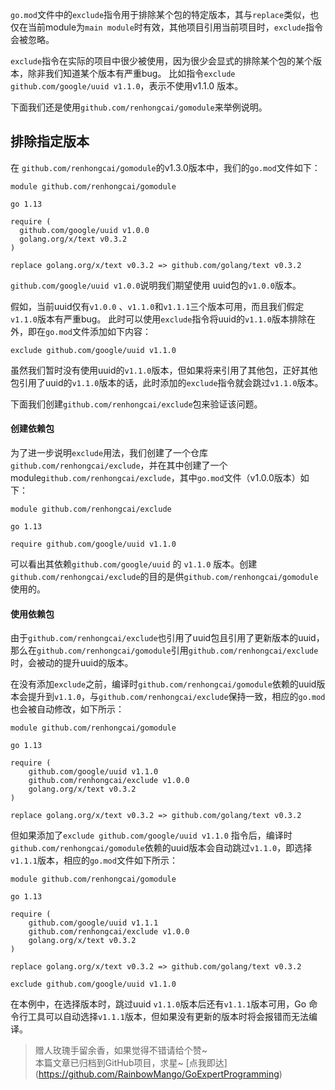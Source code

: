 `go.mod`文件中的`exclude`指令用于排除某个包的特定版本，其与`replace`类似，也仅在当前module为`main module`时有效，其他项目引用当前项目时，`exclude`指令会被忽略。

`exclude`指令在实际的项目中很少被使用，因为很少会显式的排除某个包的某个版本，除非我们知道某个版本有严重bug。
比如指令`exclude github.com/google/uuid v1.1.0`，表示不使用v1.1.0 版本。

下面我们还是使用`github.com/renhongcai/gomodule`来举例说明。

## 排除指定版本
在 `github.com/renhongcai/gomodule`的v1.3.0版本中，我们的`go.mod`文件如下：
```
module github.com/renhongcai/gomodule  
  
go 1.13  
  
require (  
  github.com/google/uuid v1.0.0  
  golang.org/x/text v0.3.2  
)  
  
replace golang.org/x/text v0.3.2 => github.com/golang/text v0.3.2
```
`github.com/google/uuid v1.0.0`说明我们期望使用 uuid包的`v1.0.0`版本。

假如，当前uuid仅有`v1.0.0` 、`v1.1.0`和`v1.1.1`三个版本可用，而且我们假定`v1.1.0`版本有严重bug。
此时可以使用`exclude`指令将uuid的`v1.1.0`版本排除在外，即在`go.mod`文件添加如下内容：
```
exclude github.com/google/uuid v1.1.0
```
虽然我们暂时没有使用uuid的`v1.1.0`版本，但如果将来引用了其他包，正好其他包引用了uuid的`v1.1.0`版本的话，此时添加的`exclude`指令就会跳过`v1.1.0`版本。

下面我们创建`github.com/renhongcai/exclude`包来验证该问题。

#### 创建依赖包
为了进一步说明`exclude`用法，我们创建了一个仓库`github.com/renhongcai/exclude`，并在其中创建了一个module`github.com/renhongcai/exclude`，其中`go.mod`文件（v1.0.0版本）如下：
```
module github.com/renhongcai/exclude

go 1.13

require github.com/google/uuid v1.1.0

```
可以看出其依赖`github.com/google/uuid` 的 `v1.1.0` 版本。创建`github.com/renhongcai/exclude`的目的是供`github.com/renhongcai/gomodule`使用的。

#### 使用依赖包
由于`github.com/renhongcai/exclude`也引用了uuid包且引用了更新版本的uuid，那么在`github.com/renhongcai/gomodule`引用`github.com/renhongcai/exclude`时，会被动的提升uuid的版本。

在没有添加`exclude`之前，编译时`github.com/renhongcai/gomodule`依赖的uuid版本会提升到`v1.1.0`，与`github.com/renhongcai/exclude`保持一致，相应的`go.mod`也会被自动修改，如下所示：
```
module github.com/renhongcai/gomodule

go 1.13

require (
	github.com/google/uuid v1.1.0
	github.com/renhongcai/exclude v1.0.0
	golang.org/x/text v0.3.2
)

replace golang.org/x/text v0.3.2 => github.com/golang/text v0.3.2
```

但如果添加了`exclude github.com/google/uuid v1.1.0` 指令后，编译时`github.com/renhongcai/gomodule`依赖的uuid版本会自动跳过`v1.1.0`，即选择`v1.1.1`版本，相应的`go.mod`文件如下所示：
```
module github.com/renhongcai/gomodule

go 1.13

require (
	github.com/google/uuid v1.1.1
	github.com/renhongcai/exclude v1.0.0
	golang.org/x/text v0.3.2
)

replace golang.org/x/text v0.3.2 => github.com/golang/text v0.3.2

exclude github.com/google/uuid v1.1.0
```

在本例中，在选择版本时，跳过uuid `v1.1.0`版本后还有`v1.1.1`版本可用，Go 命令行工具可以自动选择`v1.1.1`版本，但如果没有更新的版本时将会报错而无法编译。

  
> 赠人玫瑰手留余香，如果觉得不错请给个赞~  
> 本篇文章已归档到GitHub项目，求星~ \[点我即达\](https://github.com/RainbowMango/GoExpertProgramming)